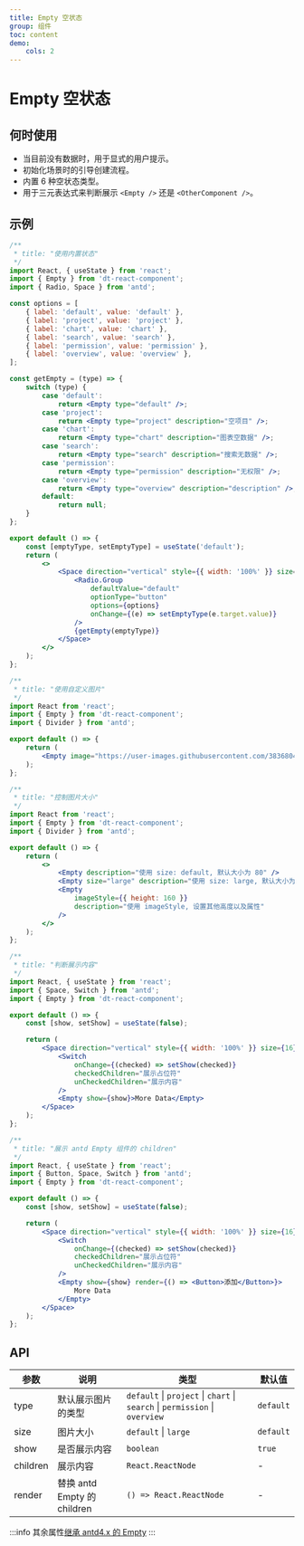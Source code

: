```yaml
---
title: Empty 空状态
group: 组件
toc: content
demo:
    cols: 2
---
```


# Empty 空状态

## 何时使用

-   当目前没有数据时，用于显式的用户提示。
-   初始化场景时的引导创建流程。
-   内置 6 种空状态类型。
-   用于三元表达式来判断展示 `<Empty />` 还是 `<OtherComponent />`。

## 示例

```jsx
/**
 * title: "使用内置状态"
 */
import React, { useState } from 'react';
import { Empty } from 'dt-react-component';
import { Radio, Space } from 'antd';

const options = [
    { label: 'default', value: 'default' },
    { label: 'project', value: 'project' },
    { label: 'chart', value: 'chart' },
    { label: 'search', value: 'search' },
    { label: 'permission', value: 'permission' },
    { label: 'overview', value: 'overview' },
];

const getEmpty = (type) => {
    switch (type) {
        case 'default':
            return <Empty type="default" />;
        case 'project':
            return <Empty type="project" description="空项目" />;
        case 'chart':
            return <Empty type="chart" description="图表空数据" />;
        case 'search':
            return <Empty type="search" description="搜索无数据" />;
        case 'permission':
            return <Empty type="permission" description="无权限" />;
        case 'overview':
            return <Empty type="overview" description="description" />;
        default:
            return null;
    }
};

export default () => {
    const [emptyType, setEmptyType] = useState('default');
    return (
        <>
            <Space direction="vertical" style={{ width: '100%' }} size={16}>
                <Radio.Group
                    defaultValue="default"
                    optionType="button"
                    options={options}
                    onChange={(e) => setEmptyType(e.target.value)}
                />
                {getEmpty(emptyType)}
            </Space>
        </>
    );
};
```

```jsx
/**
 * title: "使用自定义图片"
 */
import React from 'react';
import { Empty } from 'dt-react-component';
import { Divider } from 'antd';

export default () => {
    return (
        <Empty image="https://user-images.githubusercontent.com/38368040/195246598-5adf8985-3f78-48b1-8116-bc4d78982df8.jpeg" />
    );
};
```

```jsx
/**
 * title: "控制图片大小"
 */
import React from 'react';
import { Empty } from 'dt-react-component';
import { Divider } from 'antd';

export default () => {
    return (
        <>
            <Empty description="使用 size: default, 默认大小为 80" />
            <Empty size="large" description="使用 size: large, 默认大小为 100" />
            <Empty
                imageStyle={{ height: 160 }}
                description="使用 imageStyle, 设置其他高度以及属性"
            />
        </>
    );
};
```

```jsx
/**
 * title: "判断展示内容"
 */
import React, { useState } from 'react';
import { Space, Switch } from 'antd';
import { Empty } from 'dt-react-component';

export default () => {
    const [show, setShow] = useState(false);

    return (
        <Space direction="vertical" style={{ width: '100%' }} size={16}>
            <Switch
                onChange={(checked) => setShow(checked)}
                checkedChildren="展示占位符"
                unCheckedChildren="展示内容"
            />
            <Empty show={show}>More Data</Empty>
        </Space>
    );
};
```

```jsx
/**
 * title: "展示 antd Empty 组件的 children"
 */
import React, { useState } from 'react';
import { Button, Space, Switch } from 'antd';
import { Empty } from 'dt-react-component';

export default () => {
    const [show, setShow] = useState(false);

    return (
        <Space direction="vertical" style={{ width: '100%' }} size={16}>
            <Switch
                onChange={(checked) => setShow(checked)}
                checkedChildren="展示占位符"
                unCheckedChildren="展示内容"
            />
            <Empty show={show} render={() => <Button>添加</Button>}>
                More Data
            </Empty>
        </Space>
    );
};
```

## API

| 参数     | 说明                        | 类型                                                                        | 默认值    |
| -------- | --------------------------- | --------------------------------------------------------------------------- | --------- |
| type     | 默认展示图片的类型          | `default` \| `project` \| `chart` \| `search` \| `permission` \| `overview` | `default` |
| size     | 图片大小                    | `default` \| `large`                                                        | `default` |
| show     | 是否展示内容                | `boolean`                                                                   | `true`    |
| children | 展示内容                    | `React.ReactNode`                                                           | -         |
| render   | 替换 antd Empty 的 children | `() => React.ReactNode`                                                     | -         |

:::info
其余属性[继承 antd4.x 的 Empty](https://ant.design/components/empty-cn/#API)
:::
